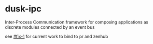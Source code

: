 # dusk-ipc

Inter-Process Communication framework for composing applications as discrete
modules connected by an event bus

see [#fix-1](https://github.com/dusk-network/dusk-ipc/tree/fix-1) for current work to bind to pr and zenhub
